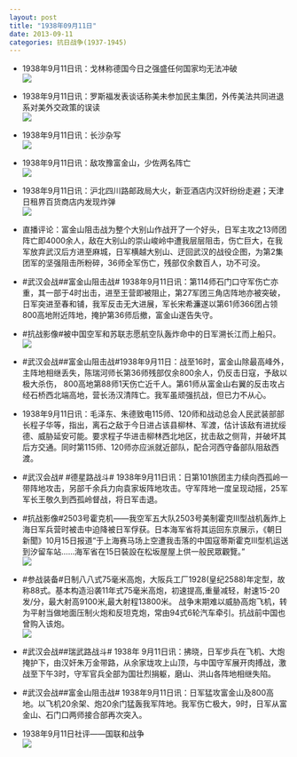 ```yaml
---
layout: post
title: "1938年09月11日"
date: 2013-09-11
categories: 抗日战争(1937-1945)
---
```


<meta name="referrer" content="no-referrer" />

- 1938年9月11日讯：戈林称德国今日之强盛任何国家均无法冲破 <br/><img src="https://ww4.sinaimg.cn/large/aca367d8jw1e8iwx8drr9j206x0ohmyl.jpg" />

- 1938年9月11日讯：罗斯福发表谈话称美未参加民主集团，外传美法共同进退系对美外交政策的误读 <br/><img src="https://ww2.sinaimg.cn/large/aca367d8jw1e8iv6go888j205w0nuq48.jpg" />

- 1938年9月11日讯：长沙杂写 <br/><img src="https://ww4.sinaimg.cn/large/aca367d8jw1e8itg51z3ej20go0mdtcp.jpg" />

- 1938年9月11日讯：敌攻豫富金山，少佐两名阵亡 <br/><img src="https://ww4.sinaimg.cn/large/aca367d8jw1e8irq2b3spj20480cx74i.jpg" />

- 1938年9月11日讯：沪北四川路邮政局大火，新亚酒店内汉奸纷纷走避；天津日租界百货商店内发现炸弹 <br/><img src="https://ww3.sinaimg.cn/large/aca367d8jw1e8ipzaa9lfj209m0otmyv.jpg" />

- 直播评论：富金山阻击战为整个大别山作战开了一个好头，日军主攻之13师团阵亡即4000余人，敌在大别山的崇山峻岭中遭我层层阻击，伤亡巨大，在我军放弃武汉后方进至麻城，日军横越大别山、迂回武汉的战役企图，为第2集团军的坚强阻击所粉碎，36师全军伤亡，残部仅余数百人，功不可没。 

- #武汉会战##富金山阻击战# 1938年9月11日讯：第114师石门口守军伤亡亦重，其一部于4时出击，进至王营即被阻止，第27军团三角店阵地亦被突破，日军突进至春和铺，我军反击无大进展，军长宋希濂遂以第61师366团占领800高地附近阵地，掩护第36师后撤，富金山遂告失守。  

- #抗战影像#被中国空军和苏联志愿航空队轰炸命中的日军溯长江而上船只。 <br/><img src="https://ww1.sinaimg.cn/large/aca367d8jw1e8im9txj4hj20dw09ft9s.jpg" />

- #武汉会战##富金山阻击战#1938年9月11日：战至16时，富金山除最高峰外，主阵地相继丢失，陈瑞河师长第36师残部仅余800余人，仍反击日寇，予敌以极大杀伤， 800高地第88师1天伤亡近千人。第61师从富金山右翼的反击攻占经石桥西北端高地，营长汤汉清阵亡。我军虽顽强抗战，但已力不从心。 

- 1938年9月11日讯：毛泽东、朱德致电115师、120师和战动总会人民武装部部长程子华等，指出，离石之敌于今日进占该县柳林、军渡，估计该敌有进扰绥德、威胁延安可能。要求程子华进击柳林西北地区，扰击敌之侧背，并破坏其后方交通。同时第115师、120师亦应派就近部队，配合河西守备部队阻敌西渡。 

- #武汉会战# #德星路战斗# 1938年9月11日讯：日第101旅团主力续向西孤岭一带阵地攻击，另部千余兵力向袁家坂阵地攻击。守军阵地一度呈现动摇，25军军长王敬久到西孤岭督战，将日军击退。 

- #抗战影像#2503号霍克机——我空军五大队2503号美制霍克III型战机轰炸上海日军兵营时被击中迫降被日军俘获。日本海军省将其运回东京展示，《朝日新聞》10月15日报道“于上海赛马场上空遭我击落的中国寇蒂斯霍克III型机运送到汐留车站……海军省在15日裝設在松坂屋屋上供一般民眾觀覽。” <br/><img src="https://ww4.sinaimg.cn/large/aca367d8jw1e8idjstvzqj20jn0e6jwo.jpg" />

- #参战装备#日制八八式75毫米高炮，大阪兵工厂1928(皇纪2588)年定型，故称88式。基本构造沿袭11年式75毫米高炮，初速提高,重量减轻，射速15-20发/分，最大射高9100米,最大射程13800米。 战争末期难以威胁高炮飞机，转为平射当做地面压制火炮和反坦克炮，常由94式6轮汽车牵引。抗战前中国也曾购入该炮。 <br/><img src="https://ww3.sinaimg.cn/large/aca367d8jw1e8ic2l4nwoj20go0ye779.jpg" />

- #武汉会战##瑞武路战斗# 1938年 9月11日讯：拂晓，日军步兵在飞机、大炮掩护下，由汉奸朱万金带路，从余家垅攻上山顶，与中国守军展开肉搏战，激战至下午3时，守军官兵全部为国壮烈捐躯，磨山、洪山各阵地相继失陷。 

- #武汉会战##富金山阻击战# 1938年9月11日讯：日军猛攻富金山及800高地。以飞机20余架、炮20余门猛轰我军阵地。我军伤亡极大，9时，日军从富金山、石门口两师接合部再次突入。 

- 1938年9月11日社评——国联和战争 <br/><img src="https://ww3.sinaimg.cn/large/aca367d8jw1e8i6wfqjxkj20go0xqqa2.jpg" />

